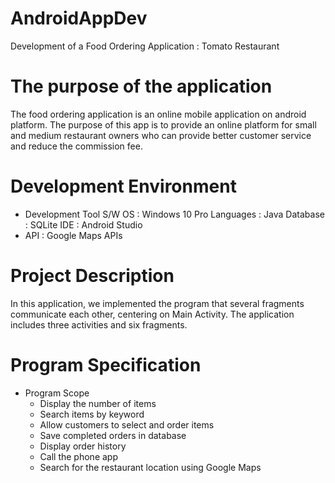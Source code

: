 # AndroidAppDev
Development of a Food Ordering Application : Tomato Restaurant

# The purpose of the application
The food ordering application is an online mobile application on android platform. The purpose of this app is to provide an online platform for small and medium restaurant owners who can provide better customer service and reduce the commission fee.

# Development Environment
 - Development Tool
    S/W  OS : Windows 10 Pro
    Languages : Java
    Database : SQLite
    IDE : Android Studio
 - API : Google Maps APIs

# Project Description
In this application, we implemented the program that several fragments communicate each other, centering on Main Activity. The application includes three activities and six fragments.

# Program Specification
 - Program Scope
   - Display the number of items
   - Search items by keyword
   - Allow customers to select and order items
   - Save completed orders in database
   - Display order history
   - Call the phone app
   - Search for the restaurant location using Google Maps

